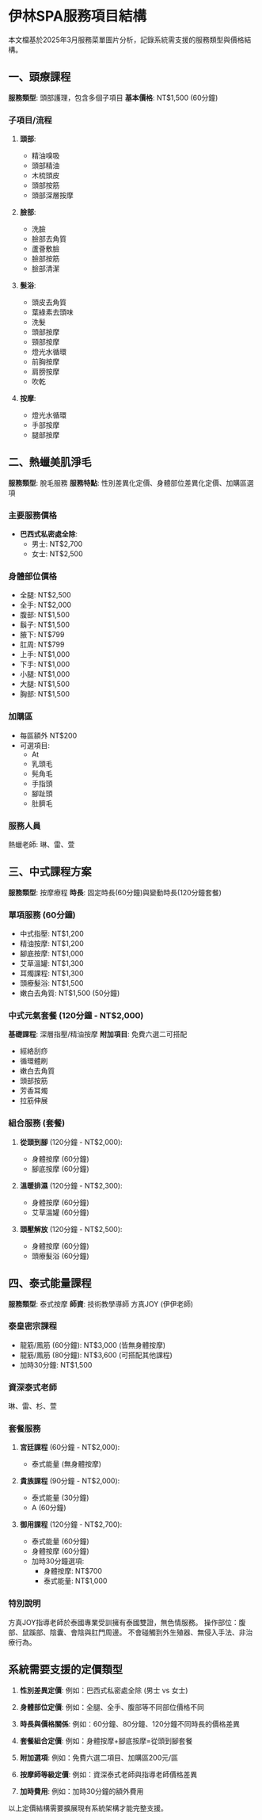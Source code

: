 # 伊林SPA服務項目結構

本文檔基於2025年3月服務菜單圖片分析，記錄系統需支援的服務類型與價格結構。

## 一、頭療課程

**服務類型**: 頭部護理，包含多個子項目
**基本價格**: NT$1,500 (60分鐘)

### 子項目/流程
1. **頭部**:
   - 精油嗅吸
   - 頭部精油
   - 木梳頭皮
   - 頭部按筋
   - 頭部深層按摩

2. **臉部**:
   - 洗臉
   - 臉部去角質
   - 蘆薈敷臉
   - 臉部按筋
   - 臉部清潔

3. **髮浴**:
   - 頭皮去角質
   - 葉綠素去頭味
   - 洗髮
   - 頭部按摩
   - 頸部按摩
   - 燈光水循環
   - 前胸按摩
   - 肩膀按摩
   - 吹乾

4. **按摩**:
   - 燈光水循環
   - 手部按摩
   - 腿部按摩

## 二、熱蠟美肌淨毛

**服務類型**: 脫毛服務
**服務特點**: 性別差異化定價、身體部位差異化定價、加購區選項

### 主要服務價格
- **巴西式私密處全除**:
  - 男士: NT$2,700
  - 女士: NT$2,500

### 身體部位價格
- 全腿: NT$2,500
- 全手: NT$2,000
- 腹部: NT$1,500
- 鬍子: NT$1,500
- 腋下: NT$799
- 肛周: NT$799
- 上手: NT$1,000
- 下手: NT$1,000
- 小腿: NT$1,000
- 大腿: NT$1,500
- 胸部: NT$1,500

### 加購區
- 每區額外 NT$200
- 可選項目:
  - At
  - 乳頭毛
  - 髡角毛
  - 手指頭
  - 腳趾頭
  - 肚臍毛

### 服務人員
熱蠟老師: 琳、雷、萱

## 三、中式課程方案

**服務類型**: 按摩療程
**時長**: 固定時長(60分鐘)與變動時長(120分鐘套餐)

### 單項服務 (60分鐘)
- 中式指壓: NT$1,200
- 精油按摩: NT$1,200
- 腳底按摩: NT$1,000
- 艾草溫罐: NT$1,300
- 耳燭課程: NT$1,300
- 頭療髮浴: NT$1,500
- 嫩白去角質: NT$1,500 (50分鐘)

### 中式元氣套餐 (120分鐘 - NT$2,000)
**基礎課程**: 深層指壓/精油按摩
**附加項目**: 免費六選二可搭配
- 經絡刮痧
- 循環體刷
- 嫩白去角質
- 頭部按筋
- 芳香耳燭
- 拉筋伸展

### 組合服務 (套餐)
1. **從頭到腳** (120分鐘 - NT$2,000):
   - 身體按摩 (60分鐘)
   - 腳底按摩 (60分鐘)

2. **溫暖排濕** (120分鐘 - NT$2,300):
   - 身體按摩 (60分鐘)
   - 艾草溫罐 (60分鐘)

3. **頭壓解放** (120分鐘 - NT$2,500):
   - 身體按摩 (60分鐘)
   - 頭療髮浴 (60分鐘)

## 四、泰式能量課程

**服務類型**: 泰式按摩
**師資**: 技術教學導師 方真JOY (伊伊老師)

### 泰皇密宗課程
- 龍筋/鳳筋 (60分鐘): NT$3,000 (皆無身體按摩)
- 龍筋/鳳筋 (80分鐘): NT$3,600 (可搭配其他課程)
- 加時30分鐘: NT$1,500

### 資深泰式老師
琳、雷、杉、萱

### 套餐服務
1. **宮廷課程** (60分鐘 - NT$2,000):
   - 泰式能量 (無身體按摩)

2. **貴族課程** (90分鐘 - NT$2,000):
   - 泰式能量 (30分鐘)
   - A (60分鐘)

3. **御用課程** (120分鐘 - NT$2,700):
   - 泰式能量 (60分鐘)
   - 身體按摩 (60分鐘)
   - 加時30分鐘選項:
     - 身體按摩: NT$700
     - 泰式能量: NT$1,000

### 特別說明
方真JOY指導老師於泰國專業受訓擁有泰國雙證，無色情服務。
操作部位：腹部、鼠蹊部、陰囊、會陰與肛門周邊。
不會碰觸到外生殖器、無侵入手法、非治療行為。

## 系統需要支援的定價類型

1. **性別差異定價**:
   例如：巴西式私密處全除 (男士 vs 女士)

2. **身體部位定價**:
   例如：全腿、全手、腹部等不同部位價格不同

3. **時長與價格關係**:
   例如：60分鐘、80分鐘、120分鐘不同時長的價格差異

4. **套餐組合定價**:
   例如：身體按摩+腳底按摩=從頭到腳套餐

5. **附加選項**:
   例如：免費六選二項目、加購區200元/區

6. **按摩師等級定價**:
   例如：資深泰式老師與指導老師價格差異

7. **加時費用**:
   例如：加時30分鐘的額外費用

以上定價結構需要擴展現有系統架構才能完整支援。 